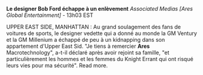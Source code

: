 **Le designer Bob Ford échappe à un enlèvement**
*Associated Medias [Ares Global Entertainment]* - 13h03 EST

UPPER EAST SIDE, MANHATTAN : Au grand soulagement des fans de voitures de sports, le designer vedette qui a donné au monde la GM Ventury et la GM Millenium a échappé de peu à un kidnapping dans son appartement d'Upper East Sid. "Je tiens à remercier **Ares** Macrotechnology", a-t-il déclaré après avoir rejoint sa famille, "et particulièrement les hommes et les femmes du Knight Errant qui ont risqué leurs vies pour ma sécurité". Read more.
